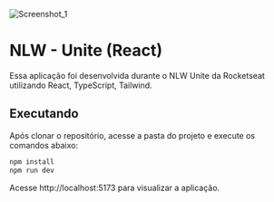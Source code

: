 ![Screenshot_1](https://github.com/carlossroliveira/nlw-unite-react/assets/63623377/0a2481e0-ffac-4056-b9f2-34810ac52307)

# NLW - Unite (React)

Essa aplicação foi desenvolvida durante o NLW Unite da Rocketseat utilizando React, TypeScript, Tailwind.

## Executando

Após clonar o repositório, acesse a pasta do projeto e execute os comandos abaixo:

```sh
npm install
npm run dev
```

Acesse http://localhost:5173 para visualizar a aplicação.
